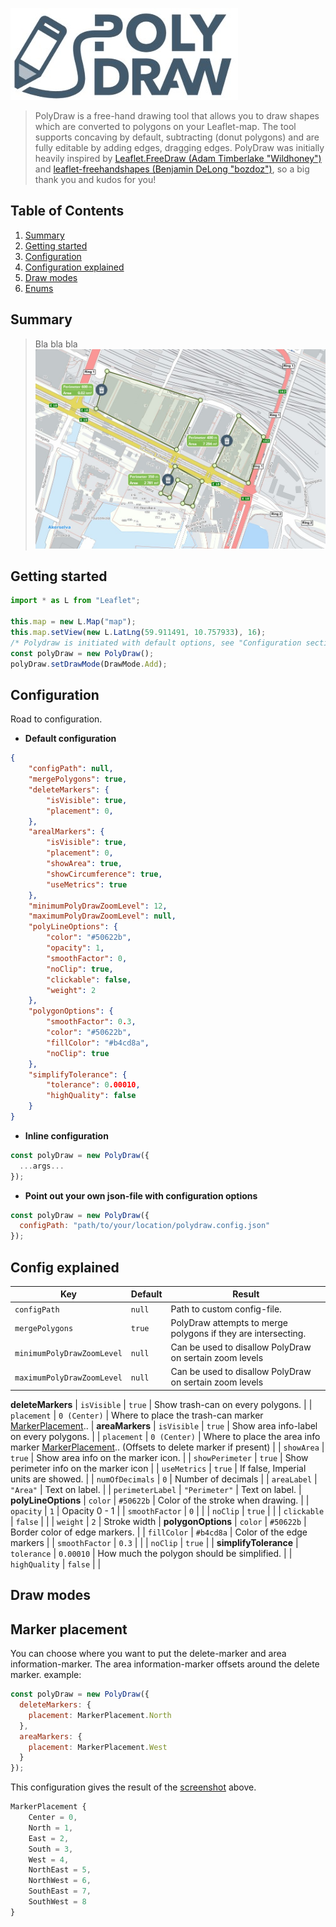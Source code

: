 ![PolyDraw](/tmp-logo.jpg)

> PolyDraw is a free-hand drawing tool that allows you to draw shapes which are converted to polygons on your Leaflet-map. The tool supports concaving by default, subtracting (donut polygons) and are fully editable by adding edges, dragging edges.
PolyDraw was initially heavily inspired by [Leaflet.FreeDraw (Adam Timberlake "Wildhoney")](https://github.com/Wildhoney/Leaflet.FreeDraw) and [leaflet-freehandshapes (Benjamin DeLong "bozdoz")](https://github.com/bozdoz/leaflet-freehandshapes), so a big thank you and kudos for you!



## Table of Contents

1. [Summary](#summary)
2. [Getting started](#getting-started)
  1. [Configuration](#configuration)
  2. [Configuration explained](#configuration-explained)
  3. [Draw modes](#draw-modes)
  4. [Enums](#enums)


## Summary
> Bla bla bla
![Screen shot](/tmp-screenshot.jpg)

## Getting started
```javascript
import * as L from "Leaflet";

this.map = new L.Map("map");
this.map.setView(new L.LatLng(59.911491, 10.757933), 16);
/* Polydraw is initiated with default options, see "Configuration section"*/
const polyDraw = new PolyDraw();
polyDraw.setDrawMode(DrawMode.Add);

```

## Configuration
Road to configuration.
* **Default configuration**
```json
{
    "configPath": null,
    "mergePolygons": true,
    "deleteMarkers": {
        "isVisible": true,
        "placement": 0,
    },
    "arealMarkers": {
        "isVisible": true,
        "placement": 0,
        "showArea": true,
        "showCircumference": true,
        "useMetrics": true
    },
    "minimumPolyDrawZoomLevel": 12,
    "maximumPolyDrawZoomLevel": null,
    "polyLineOptions": {
        "color": "#50622b",
        "opacity": 1,
        "smoothFactor": 0,
        "noClip": true,
        "clickable": false,
        "weight": 2
    },
    "polygonOptions": {
        "smoothFactor": 0.3,
        "color": "#50622b",
        "fillColor": "#b4cd8a",
        "noClip": true
    },
    "simplifyTolerance": {
        "tolerance": 0.00010, 
        "highQuality": false
    }
}
```
* **Inline configuration**
```javascript
const polyDraw = new PolyDraw({
  ...args...
});
```
* **Point out your own json-file with configuration options**
```javascript
const polyDraw = new PolyDraw({
  configPath: "path/to/your/location/polydraw.config.json"
});
```
## Config explained

| Key                         | Default      | Result                               |
| --------------------------- |------------- | ------------------------------------ |
| `configPath`                | `null`        | Path to custom config-file. |
| `mergePolygons`             | `true`        | PolyDraw attempts to merge polygons if they are intersecting. |
| `minimumPolyDrawZoomLevel`  | `null`        | Can be used to disallow PolyDraw on sertain zoom levels |
| `maximumPolyDrawZoomLevel`  | `null`        | Can be used to disallow PolyDraw on sertain zoom levels |
**deleteMarkers**
| `isVisible`                 | `true`        | Show trash-can on every polygons. |
| `placement`                 | `0 (Center)`  | Where to place the trash-can marker [MarkerPlacement](#enums).. |
**areaMarkers**
| `isVisible`                 | `true`        | Show area info-label on every polygons. |
| `placement`                 | `0 (Center)`  | Where to place the area info marker [MarkerPlacement](#enums).. (Offsets to delete marker if present) |
| `showArea`                  | `true`        | Show area info on the marker icon. |
| `showPerimeter`             | `true`        | Show perimeter info on the marker icon |
| `useMetrics`                | `true`        | If false, Imperial units are showed. |
| `numOfDecimals`             | `0`           | Number of decimals |
| `areaLabel`                 | `"Area"`      | Text on label. |
| `perimeterLabel`            | `"Perimeter"` | Text on label. |
**polyLineOptions**
| `color`                     | `#50622b`     | Color of the stroke when drawing. |
| `opacity`                   | `1`           | Opacity 0 - 1 |
| `smoothFactor`              | `0`           |  |
| `noClip`                    | `true`        |  |
| `clickable`                 | `false`       |  |
| `weight`                    | `2`           | Stroke width |
**polygonOptions**
| `color`                     | `#50622b`     | Border color of edge markers. |
| `fillColor`                 | `#b4cd8a`     | Color of the edge markers |
| `smoothFactor`              | `0.3`         |  |
| `noClip`                    | `true`        |  |
**simplifyTolerance**
| `tolerance`                 | `0.00010`     | How much the polygon should be simplified. |
| `highQuality`               | `false`       |  |


## Draw modes


## Marker placement
You can choose where you want to put the delete-marker and area information-marker.
The area information-marker offsets around the delete marker.
example:
```javascript
const polyDraw = new PolyDraw({
  deleteMarkers: {
    placement: MarkerPlacement.North
  },
  areaMarkers: {
    placement: MarkerPlacement.West
  }
});
```
This configuration gives the result of the [screenshot](#summary) above.

```javascript
MarkerPlacement {
    Center = 0,
    North = 1,
    East = 2,
    South = 3,
    West = 4,
    NorthEast = 5,
    NorthWest = 6,
    SouthEast = 7,
    SouthWest = 8
}
```
